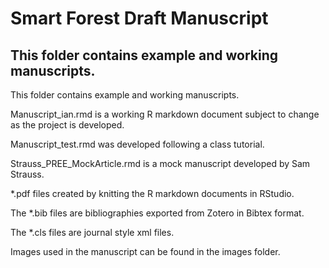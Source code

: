 # Smart Forest Draft Manuscript

## This folder contains example and working manuscripts.

This folder contains example and working manuscripts. 

Manuscript_ian.rmd is a working R markdown document 
subject to change as the project is developed.  

Manuscript_test.rmd was developed following a class tutorial.

Strauss_PREE_MockArticle.rmd is a mock manuscript developed by Sam Strauss.

*.pdf files created by knitting the R markdown documents in RStudio.

The *.bib files are bibliographies exported from Zotero in Bibtex format.  

The *.cls files are journal style xml files.

Images used in the manuscript can be found in the images folder.
